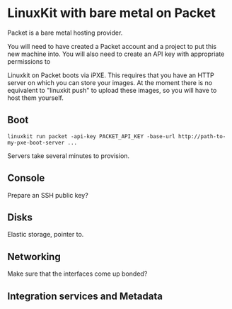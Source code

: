 # LinuxKit with bare metal on Packet

Packet is a bare metal hosting provider.

You will need to have created a Packet account and a project to
put this new machine into. You will also need to create an API key
with appropriate permissions to 

Linuxkit on Packet boots via iPXE. This requires that you have
an HTTP server on which you can store your images. At the moment
there is no equivalent to "linuxkit push" to upload these images,
so you will have to host them yourself.

## Boot

`linuxkit run packet -api-key PACKET_API_KEY -base-url http://path-to-my-pxe-boot-server ...`

Servers take several minutes to provision.

## Console

Prepare an SSH public key?

## Disks

Elastic storage, pointer to.

## Networking

Make sure that the interfaces come up bonded?

## Integration services and Metadata
